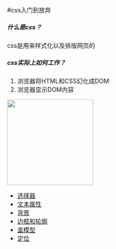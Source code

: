 #css入门到放弃
#####  什么是css？
css是用来样式化以及排版网页的
##### css实际上如何工作？
1. 浏览器将HTML和CSS幻化成DOM
2. 浏览器显示DOM内容


<img  src="http://osz5qtl3g.bkt.clouddn.com/u=2305109810,3459892248&fm=27&gp=0.jpg" width="200px"/>
 
 * [选择器](css/choose.md)
 * [文本属性](css/textProperty.md)
 * [背景](css/background.md)
 * [边框和轮廓](css/border.md)
 * [盒模型](css/boxModel.md)
 * [定位](css/position.md)
